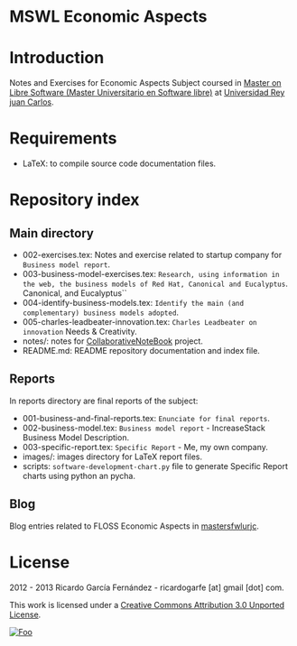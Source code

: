 MSWL Economic Aspects
======================

Introduction
=============

Notes and Exercises for Economic Aspects Subject coursed in [Master on Libre Software (Master Universitario en Software libre)](http://master.libresoft.es/) at [Universidad Rey juan Carlos](http://www.urjc.es/).

Requirements
=============

* LaTeX: to compile source code documentation files.

Repository index
=================

Main directory
---------------

* 002-exercises.tex: Notes and exercise related to startup company for ``Business model report``.
* 003-business-model-exercises.tex: ``Research, using information in the web, the business models of Red Hat, Canonical and Eucalyptus``. 
Canonical, and Eucalyptus``
* 004-identify-business-models.tex: ``Identify the main (and complementary) business models adopted``.
* 005-charles-leadbeater-innovation.tex: ``Charles Leadbeater on innovation`` Needs & Creativity.
* notes/: notes for [CollaborativeNoteBook](https://github.com/mswlEco2012/CollaborativeNotebook) project.
* README.md: README repository documentation and index file.

Reports
--------

In reports directory are final reports of the subject:

* 001-business-and-final-reports.tex: ``Enunciate for final reports``.
* 002-business-model.tex: ``Business model report`` - IncreaseStack Business Model Description.
* 003-specific-report.tex: ``Specific Report`` - Me, my own company.
* images/: images directory for LaTeX report files.
* scripts: ``software-development-chart.py`` file to generate Specific Report charts using python an pycha.

Blog
-----

Blog entries related to FLOSS Economic Aspects in [mastersfwlurjc](http://mastersfwlurjc.blogspot.com.es/search/label/mswl-economic-aspects).

License
========

2012 - 2013 Ricardo García Fernández - ricardogarfe [at] gmail [dot] com.

This work is licensed under a [Creative Commons Attribution 3.0 Unported License](http://creativecommons.org/licenses/by/3.0/).

<a href="http://creativecommons.org/licenses/by/3.0/" rel="Creative Commons Attribution 3.0">![Foo](http://i.creativecommons.org/l/by/3.0/88x31.png)</a>

